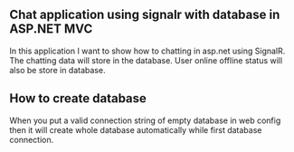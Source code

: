 ## Chat application using signalr with database in ASP.NET MVC

In this application I want to show how to chatting in asp.net using SignalR. The chatting data will store in the database. User online offline status will also be store in database.

## How to create database

When you put a valid connection string of empty database in web config then it will create whole database automatically while first database connection.
